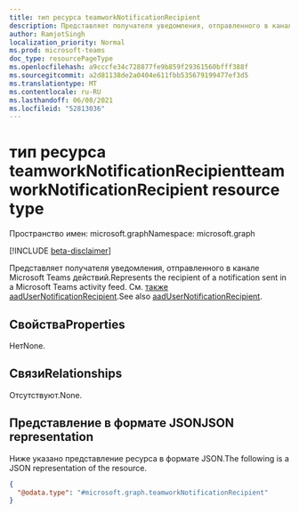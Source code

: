 ```yaml
---
title: тип ресурса teamworkNotificationRecipient
description: Представляет получателя уведомления, отправленного в канале Microsoft Teams действий.
author: RamjotSingh
localization_priority: Normal
ms.prod: microsoft-teams
doc_type: resourcePageType
ms.openlocfilehash: a9cccfe34c728877fe9b859f29361560bfff388f
ms.sourcegitcommit: a2d81138de2a0404e611fbb535679199477ef3d5
ms.translationtype: MT
ms.contentlocale: ru-RU
ms.lasthandoff: 06/08/2021
ms.locfileid: "52813036"
---
```

# <a name="teamworknotificationrecipient-resource-type"></a><span data-ttu-id="0a196-103">тип ресурса teamworkNotificationRecipient</span><span class="sxs-lookup"><span data-stu-id="0a196-103">teamworkNotificationRecipient resource type</span></span>

<span data-ttu-id="0a196-104">Пространство имен: microsoft.graph</span><span class="sxs-lookup"><span data-stu-id="0a196-104">Namespace: microsoft.graph</span></span>

[!INCLUDE [beta-disclaimer](../../includes/beta-disclaimer.md)]

<span data-ttu-id="0a196-105">Представляет получателя уведомления, отправленного в канале Microsoft Teams действий.</span><span class="sxs-lookup"><span data-stu-id="0a196-105">Represents the recipient of a notification sent in a Microsoft Teams activity feed.</span></span> <span data-ttu-id="0a196-106">См. [также aadUserNotificationRecipient](aadusernotificationrecipient.md).</span><span class="sxs-lookup"><span data-stu-id="0a196-106">See also [aadUserNotificationRecipient](aadusernotificationrecipient.md).</span></span>

## <a name="properties"></a><span data-ttu-id="0a196-107">Свойства</span><span class="sxs-lookup"><span data-stu-id="0a196-107">Properties</span></span>
<span data-ttu-id="0a196-108">Нет</span><span class="sxs-lookup"><span data-stu-id="0a196-108">None.</span></span>

## <a name="relationships"></a><span data-ttu-id="0a196-109">Связи</span><span class="sxs-lookup"><span data-stu-id="0a196-109">Relationships</span></span>
<span data-ttu-id="0a196-110">Отсутствуют.</span><span class="sxs-lookup"><span data-stu-id="0a196-110">None.</span></span>

## <a name="json-representation"></a><span data-ttu-id="0a196-111">Представление в формате JSON</span><span class="sxs-lookup"><span data-stu-id="0a196-111">JSON representation</span></span>
<span data-ttu-id="0a196-112">Ниже указано представление ресурса в формате JSON.</span><span class="sxs-lookup"><span data-stu-id="0a196-112">The following is a JSON representation of the resource.</span></span>
<!-- {
  "blockType": "resource",
  "@odata.type": "microsoft.graph.teamworkNotificationRecipient"
}
-->
``` json
{
  "@odata.type": "#microsoft.graph.teamworkNotificationRecipient"
}
```

